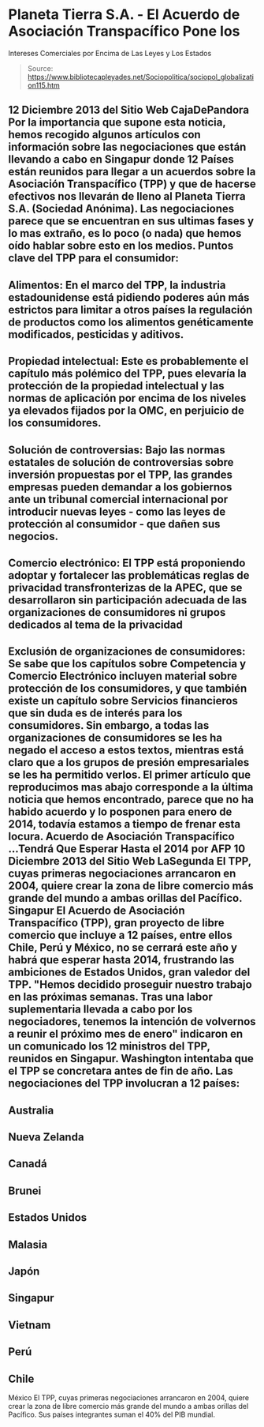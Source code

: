 # Planeta Tierra S.A. - El Acuerdo de Asociación Transpacífico Pone los 
Intereses Comerciales por Encima de Las Leyes y Los Estados

> Source: https://www.bibliotecapleyades.net/Sociopolitica/sociopol_globalization115.htm

12 Diciembre 2013
del Sitio Web
CajaDePandora
Por la importancia que supone esta noticia, hemos recogido algunos artículos
con información sobre las negociaciones que están llevando a cabo en
Singapur donde 12 Países están reunidos para llegar a un acuerdos sobre
la Asociación Transpacífico (TPP) y que de
hacerse efectivos nos llevarán de lleno al Planeta Tierra S.A. (Sociedad
Anónima).
Las negociaciones parece que se encuentran en
sus ultimas fases y lo mas extraño, es lo poco (o nada) que hemos oído
hablar sobre esto en los medios.
Puntos clave del TPP para el consumidor:
-
Alimentos:
En el marco del TPP, la industria
estadounidense está pidiendo poderes aún más estrictos para limitar
a otros países la regulación de productos como los
alimentos genéticamente modificados,
pesticidas y aditivos.
-
Propiedad intelectual:
Este es probablemente el capítulo más
polémico del TPP, pues elevaría la protección de la propiedad
intelectual y las normas de aplicación por encima de los niveles ya
elevados fijados por la OMC, en perjuicio de los consumidores.
-
Solución de controversias:
Bajo las normas estatales de solución de
controversias sobre inversión propuestas por el TPP, las grandes
empresas pueden demandar a los gobiernos ante un tribunal
comercial internacional por introducir nuevas leyes - como las leyes
de protección al consumidor - que dañen sus negocios.
-
Comercio electrónico:
El TPP está proponiendo adoptar y
fortalecer las problemáticas reglas de privacidad transfronterizas
de la APEC, que se desarrollaron sin participación adecuada de las
organizaciones de consumidores ni grupos dedicados al tema de la
privacidad
-
Exclusión de organizaciones de consumidores:
Se sabe que los capítulos sobre
Competencia y Comercio Electrónico incluyen material sobre
protección de los consumidores, y que también existe un capítulo
sobre Servicios financieros que sin duda es de interés para los
consumidores.
Sin embargo, a todas las organizaciones
de consumidores se les ha negado el acceso a estos textos, mientras
está claro que a los grupos de presión empresariales se les ha
permitido verlos.
El primer artículo que reproducimos mas abajo
corresponde a la última noticia que hemos encontrado, parece que no ha
habido acuerdo y lo posponen para enero de 2014, todavía estamos a tiempo de
frenar esta locura.
Acuerdo de Asociación
Transpacífico
...Tendrá
Que Esperar Hasta el 2014
por AFP
10 Diciembre 2013
del Sitio Web
LaSegunda
El TPP, cuyas primeras negociaciones
arrancaron en 2004,
quiere crear la zona de libre comercio
más grande del mundo
a ambas orillas del Pacífico.
Singapur
El Acuerdo de Asociación Transpacífico (TPP),
gran proyecto de libre comercio que incluye a 12 países, entre ellos Chile,
Perú y México, no se cerrará este año y habrá que esperar hasta 2014,
frustrando las ambiciones de Estados Unidos, gran valedor del TPP.
"Hemos decidido proseguir nuestro trabajo en
las próximas semanas. Tras una labor suplementaria llevada a cabo por
los negociadores, tenemos la intención de volvernos a reunir el próximo
mes de enero" indicaron en un comunicado los 12 ministros del TPP,
reunidos en Singapur.
Washington intentaba que el TPP se concretara
antes de fin de año.
Las negociaciones del TPP involucran a 12 países:
-
Australia
-
Nueva Zelanda
-
Canadá
-
Brunei
-
Estados Unidos
-
Malasia
-
Japón
-
Singapur
-
Vietnam
-
Perú
-
Chile
-
México
El TPP, cuyas primeras negociaciones arrancaron
en 2004, quiere crear la zona de libre comercio más grande del mundo a ambas
orillas del Pacífico. Sus países integrantes suman el 40% del PIB mundial.
